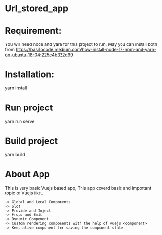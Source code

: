 # Url_stored_app

# Requirement:

You will need node and yarn for this project to run, May you can install both from https://basiliocode.medium.com/how-install-node-12-npm-and-yarn-on-ubuntu-18-04-225c4b322d99

# Installation:

yarn install

# Run project

yarn run serve

# Build project

yarn build


# About App

This is very basic Vuejs based app, This app coverd basic and important topic of Vuejs like..

	-> Global and Local Components
	-> Slot
	-> Provide and Inject
	-> Props and Emit
	-> Dynamic Component
	-> Custom rendering components with the help of vuejs <component>
	-> Keep-alive component for saving the component state

